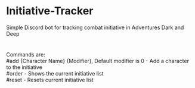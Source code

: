 # Initiative-Tracker
Simple Discord bot for tracking combat initiative in Adventures Dark and Deep
#
Commands are:  
#add {Character Name} {Modifier}, Default modifier is 0 - Add a character to the initiative  
#order - Shows the current initiative list  
#reset - Resets current initiative list  
